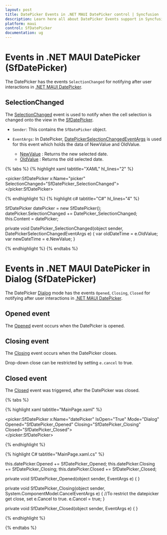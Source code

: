 ```yaml
---
layout: post
title: DatePicker Events in .NET MAUI DatePicker control | Syncfusion
description: Learn here all about DatePicker Events support in Syncfusion .NET MAUI Date Picker (SfDatePicker) control and more.
platform: maui
control: SfDatePicker
documentation: ug
---
```


# Events in .NET MAUI DatePicker (SfDatePicker)

The DatePicker has the events `SelectionChanged` for notifying after user interactions in [.NET MAUI DatePicker]().

## SelectionChanged

The [SelectionChanged]() event is used to notify when the cell selection is changed onto the view in the [SfDatePicker]().

* `Sender`: This contains the `SfDatePicker` object.

* `EventArgs`: In DatePicker, [DatePickerSelectionChangedEventArgs]() is used for this event which holds the data of NewValue and OldValue.

    * [NewValue]() : Returns the new selected date.
    * [OldValue]() : Returns the old selected date.

{% tabs %}
{% highlight xaml tabtitle="XAML" hl_lines="2" %}

<picker:SfDatePicker  x:Name="picker" 
                      SelectionChanged="SfDatePicker_SelectionChanged">
</picker:SfDatePicker>

{% endhighlight %}
{% highlight c# tabtitle="C#" hl_lines="4" %}

SfDatePicker datePicker = new SfDatePicker();
datePicker.SelectionChanged += DatePicker_SelectionChanged;
this.Content = datePicker;

private void DatePicker_SelectionChanged(object sender, DatePickerSelectionChangedEventArgs e)
{
    var oldDateTime = e.OldValue;
    var newDateTime = e.NewValue;
}

{% endhighlight %}
{% endtabs %}

# Events in .NET MAUI DatePicker in Dialog (SfDatePicker)

The DatePicker [Dialog]() mode has the events `Opened`, `Closing`, `Closed` for notifying after user interactions in [.NET MAUI DatePicker]().

## Opened event

The [Opened]() event occurs when the DatePicker is opened. 

## Closing event 

The [Closing]() event occurs when the DatePicker closes.

Drop-down close can be restricted by setting `e.cancel` to true.

## Closed event

The [Closed]() event was triggered, after the DatePicker was closed.

{% tabs %}

{% highlight xaml tabtitle="MainPage.xaml" %}

<picker:SfDatePicker x:Name="datePicker" IsOpen="True" Mode="Dialog"
                                Opened="SfDatePicker_Opened"
                                Closing="SfDatePicker_Closing"
                                Closed="SfDatePicker_Closed">           
</picker:SfDatePicker>

{% endhighlight %}

{% highlight C# tabtitle="MainPage.xaml.cs" %}

this.datePicker.Opened += SfDatePicker_Opened;
this.datePicker.Closing += SfDatePicker_Closing;
this.datePicker.Closed += SfDatePicker_Closed;

private void SfDatePicker_Opened(object sender, EventArgs e)
{
}

private void SfDatePicker_Closing(object sender, System.ComponentModel.CancelEventArgs e)
{
    //To restrict the datepicker get close, set e.Cancel to true.
    e.Cancel = true;
}

private void SfDatePicker_Closed(object sender, EventArgs e)
{
}

{% endhighlight %}

{% endtabs %}